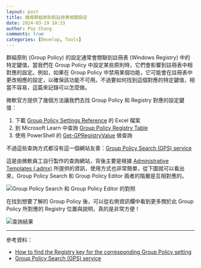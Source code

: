 ```yaml
---
layout: post
title: 搜尋群組原則和註冊表相關設定
date: 2024-03-19 10:33
author: Poy Chang
comments: true
categories: [Develop, Tools]
---
```


群組原則 (Group Policy) 的設定通常會關聯到註冊表 (Windows Registry) 中的特定鍵值，當我們在 Group Policy 中設定某些原則時，它們會影響到註冊表中相對應的設定。例如，如果在 Group Policy 中禁用某個功能，它可能會在註冊表中更改相應的設定，以確保該功能不可用。不過要如何找到這個對應的特定鍵值，相當不容易，這篇來記錄可以怎麼做。

微軟官方提供了幾個方法讓我們去找 Group Policy 和 Registry 對應的設定鍵值：

1. 下載 [Group Policy Settings Reference](https://www.microsoft.com/en-us/download/details.aspx?id=25250) 的 Excel 檔案
2. 到 Microsoft Learn 中查詢 [Group Policy Registry Table](https://learn.microsoft.com/en-us/previous-versions/ms815238(v=msdn.10)?WT.mc_id=DT-MVP-5003022)
3. 使用 PowerShell 的 [Get-GPRegistryValue](https://learn.microsoft.com/en-us/powershell/module/grouppolicy/get-gpregistryvalue?WT.mc_id=DT-MVP-5003022) 做查詢

不過這些查詢方式都沒有這一個網站友善：[Group Policy Search (GPS) service](https://gpsearch.azurewebsites.net)

這是由微軟員工自行製作的查詢網站，背後主要是根據 [Administrative Templates (.admx)](https://www.microsoft.com/en-us/download/details.aspx?id=104593) 所提供的資訊，使用方式也非常簡單，從下圖就可以看出來，Group Policy Search 和 Group Policy Editor 兩者的階層是互相對應的。

![Group Policy Search 和 Group Policy Editor 的對照](https://i.imgur.com/0amAyZO.png)

在找到想要了解的 Group Policy 後，可以從右側資訊欄中看到更多關於此 Group Policy 所對應的 Registry 位置與說明，真的是非常方便！

![查詢結果](https://i.imgur.com/uGUSWyA.png)

---

參考資料：

* [How to find the Registry key for the corresponding Group Policy setting](https://www.thewindowsclub.com/find-the-registry-key-for-the-corresponding-group-policy-setting)
* [Group Policy Search (GPS) service](https://gpsearch.azurewebsites.net)
